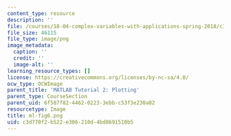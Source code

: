 ```yaml
---
content_type: resource
description: ''
file: /courses/18-04-complex-variables-with-applications-spring-2018/c3d770f2b522e306210d4bd8691510b5_ml-fig6.png
file_size: 46115
file_type: image/png
image_metadata:
  caption: ''
  credit: ''
  image-alt: ''
learning_resource_types: []
license: https://creativecommons.org/licenses/by-nc-sa/4.0/
ocw_type: OCWImage
parent_title: 'MATLAB Tutorial 2: Plotting'
parent_type: CourseSection
parent_uid: 6f587f82-4462-0223-3ebb-c53f3e230a02
resourcetype: Image
title: ml-fig6.png
uid: c3d770f2-b522-e306-210d-4bd8691510b5
---
```


